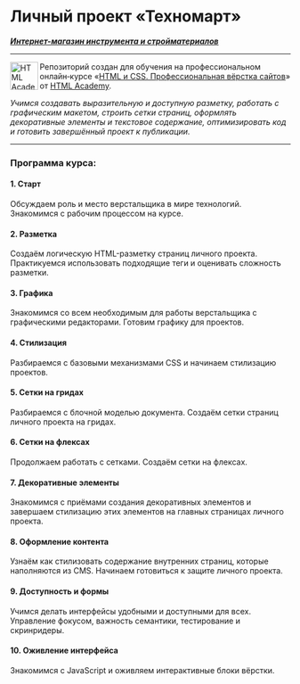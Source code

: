# Личный проект «Техномарт»

***[Интернет-магазин инструмента и стройматериалов](https://shums89.github.io/technomart/)***

---

<a href="https://htmlacademy.ru/intensive/htmlcss"><img align="left" width="50" height="50" alt="HTML Academy" src="https://up.htmlacademy.ru/static/img/intensive/htmlcss/logo-for-github-2.png"></a>

Репозиторий создан для обучения на профессиональном онлайн‑курсе «[HTML и CSS. Профессиональная вёрстка сайтов](https://htmlacademy.ru/intensive/htmlcss)» от [HTML Academy](https://htmlacademy.ru).

*Учимся создавать выразительную и доступную разметку, работать с графическим макетом, строить сетки страниц, оформлять декоративные элементы и текстовое содержание, оптимизировать код и готовить завершённый проект к публикации.*

---

### Программа курса:

#### 1. Старт
Обсуждаем роль и место верстальщика в мире технологий. Знакомимся с рабочим процессом на курсе.

#### 2. Разметка
Создаём логическую HTML-разметку страниц личного проекта. Практикуемся использовать подходящие теги и оценивать сложность разметки.

#### 3. Графика
Знакомимся со всем необходимым для работы верстальщика с графическими редакторами. Готовим графику для проектов.

#### 4. Стилизация
Разбираемся с базовыми механизмами CSS и начинаем стилизацию проектов.

#### 5. Сетки на гридах
Разбираемся с блочной моделью документа. Создаём сетки страниц личного проекта на гридах.

#### 6. Сетки на флексах
Продолжаем работать с сетками. Создаём сетки на флексах.

#### 7. Декоративные элементы
Знакомимся с приёмами создания декоративных элементов и завершаем стилизацию этих элементов на главных страницах личного проекта.

#### 8. Оформление контента
Узнаём как стилизовать содержание внутренних страниц, которые наполняются из CMS. Начинаем готовиться к защите личного проекта.

#### 9. Доступность и формы
Учимся делать интерфейсы удобными и доступными для всех. Управление фокусом, важность семантики, тестирование и скринридеры.

#### 10. Оживление интерфейса
Знакомимся с JavaScript и оживляем интерактивные блоки вёрстки.

